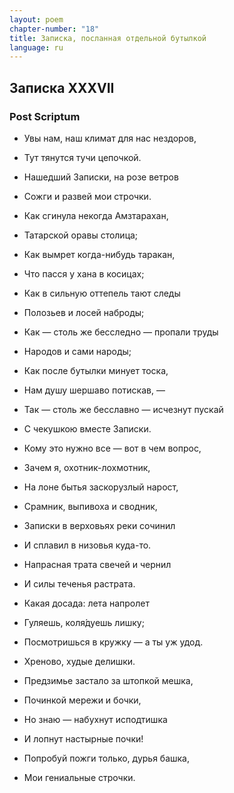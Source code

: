 ```yaml
---
layout: poem
chapter-number: "18"
title: Записка, посланная отдельной бутылкой
language: ru
---
```


## Записка XXXVII

### Post Scriptum

- Увы нам, наш климат для нас нездоров,
- Тут тянутся тучи цепочкой.
- Нашедший Записки, на розе ветров
- Сожги и развей мои строчки.
- Как сгинула некогда Амзтарахан,
- Татарской оравы столица;
- Как вымрет когда-нибудь таракан,
- Что пасся у хана в косицах;
- Как в сильную оттепель тают следы
- Полозьев и лосей наброды;
- Как — столь же бесследно — пропали труды
- Народов и сами народы;
- Как после бутылки минует тоска,
- Нам душу шершаво потискав, —
- Так — столь же бесславно — исчезнут пускай
- С чекушкою вместе Записки.
- Кому это нужно все — вот в чем вопрос,
- Зачем я, охотник-лохмотник,
- На лоне бытья заскорузлый нарост,
- Срамник, выпивоха и сводник,
- Записки в верховьях реки сочинил
- И сплавил в низовья куда-то.
- Напрасная трата свечей и чернил
- И силы теченья растрата.
- Какая досада: лета напролет
- Гуляешь, коля́дуешь лишку;
- Посмотришься в кружку — а ты уж удод.
- Хреново, худые делишки.
- Предзимье застало за штопкой мешка,
- Починкой мережи и бочки,
- Но знаю — набухнут исподтишка
- И лопнут настырные почки!

- Попробуй пожги только, дурья башка,
- Мои гениальные строчки.
